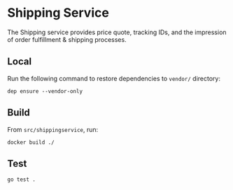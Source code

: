 # Shipping Service

The Shipping service provides price quote, tracking IDs, and the impression of order fulfillment & shipping processes. 

## Local

Run the following command to restore dependencies to `vendor/` directory:

    dep ensure --vendor-only

## Build

From `src/shippingservice`, run:

```
docker build ./
```

## Test

```
go test .
```
